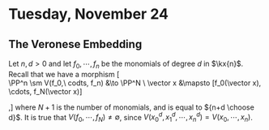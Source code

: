 # Tuesday, November 24

## The Veronese Embedding

Let $n, d > 0$ and let $f_0, \cdots, f_n$ be the monomials of degree $d$ in $\kx{n}$.
Recall that we have a morphism
\[  
\PP^n \sm V(f_0,\ codts, f_n) &\to \PP^N \\
\vector x &\mapsto [f_0(\vector x), \cdots, f_N(\vector x)]

,\]
where $N+1$ is the number of monomials, and is equal to ${n+d \choose d}$.
It is true that $V(f_0, \cdots, f_N) \neq \emptyset$, since $V(x_0^d, x_1^d, \cdots, x_n^d) = V(x_0, \cdots, x_n)$.
